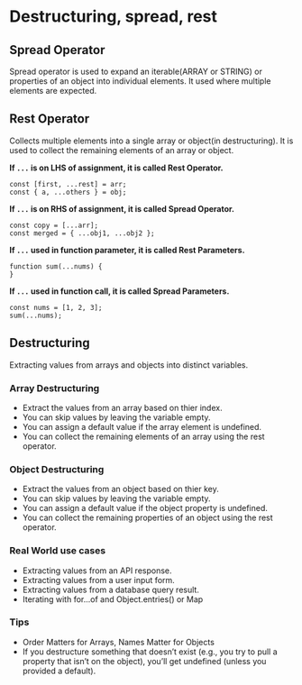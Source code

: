# Destructuring, spread, rest

## Spread Operator

Spread operator is used to expand an iterable(ARRAY or STRING) or properties of an object into individual elements. It used where multiple elements are expected.

## Rest Operator

Collects multiple elements into a single array or object(in destructuring). It is used to collect the remaining elements of an array or object.

**If `...` is on LHS of assignment, it is called Rest Operator.**

```JS
const [first, ...rest] = arr;
const { a, ...others } = obj;
```

**If `...` is on RHS of assignment, it is called Spread Operator.**

```JS
const copy = [...arr];
const merged = { ...obj1, ...obj2 };
```

**If `...` used in function parameter, it is called Rest Parameters.**

```JS
function sum(...nums) {
}
```

**If `...` used in function call, it is called Spread Parameters.**

```JS
const nums = [1, 2, 3];
sum(...nums);
```

## Destructuring

Extracting values from arrays and objects into distinct variables.

### Array Destructuring

- Extract the values from an array based on thier index.
- You can skip values by leaving the variable empty.
- You can assign a default value if the array element is undefined.
- You can collect the remaining elements of an array using the rest operator.

### Object Destructuring

- Extract the values from an object based on thier key.
- You can skip values by leaving the variable empty.
- You can assign a default value if the object property is undefined.
- You can collect the remaining properties of an object using the rest operator.

### Real World use cases

- Extracting values from an API response.
- Extracting values from a user input form.
- Extracting values from a database query result.
- Iterating with for...of and Object.entries() or Map

### Tips

- Order Matters for Arrays, Names Matter for Objects
- If you destructure something that doesn’t exist (e.g., you try to pull a property that isn’t on the object), you’ll get undefined (unless you provided a default).
